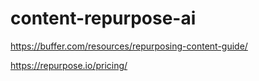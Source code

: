 # content-repurpose-ai

https://buffer.com/resources/repurposing-content-guide/

https://repurpose.io/pricing/
